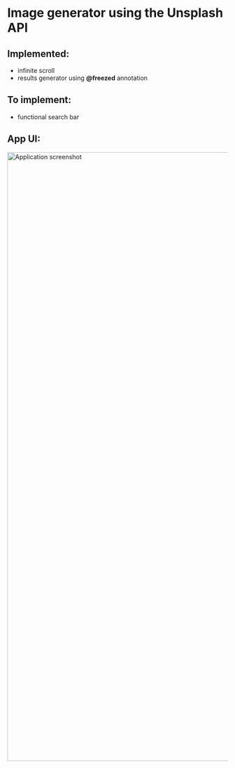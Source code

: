 # Image generator using the Unsplash API

## Implemented:
- infinite scroll
- results generator using **@freezed** annotation

## To implement:
- functional search bar

## App UI:
<img src="/screenshot.png" alt="Application screenshot" width="642" height="1389">
